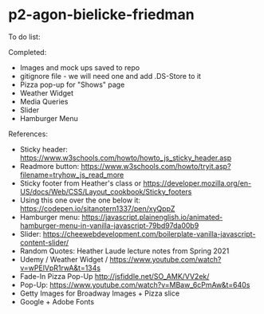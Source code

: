 # p2-agon-bielicke-friedman

To do list:

Completed:
* Images and mock ups saved to repo
* gitignore file - we will need one and add .DS-Store to it
* Pizza pop-up for "Shows" page
* Weather Widget
* Media Queries
* Slider
* Hamburger Menu

References:

* Sticky header: https://www.w3schools.com/howto/howto_js_sticky_header.asp
* Readmore button: https://www.w3schools.com/howto/tryit.asp?filename=tryhow_js_read_more
* Sticky footer from Heather's class or https://developer.mozilla.org/en-US/docs/Web/CSS/Layout_cookbook/Sticky_footers
* Using this one over the one below it: https://codepen.io/sitanotern1337/pen/xyQppZ
* Hamburger menu: https://javascript.plainenglish.io/animated-hamburger-menu-in-vanilla-javascript-79bd97da00b9
* Slider: https://cheewebdevelopment.com/boilerplate-vanilla-javascript-content-slider/
* Random Quotes: Heather Laude lecture notes from Spring 2021
* Udemy / Weather Widget / https://www.youtube.com/watch?v=wPElVpR1rwA&t=134s
* Fade-In Pizza Pop-Up http://jsfiddle.net/SO_AMK/VV2ek/
* Pop-Up: https://www.youtube.com/watch?v=MBaw_6cPmAw&t=640s
* Getty Images for Broadway Images + Pizza slice
* Google + Adobe Fonts